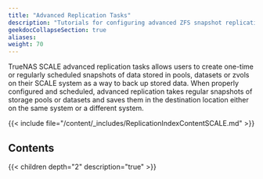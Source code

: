 ```yaml
---
title: "Advanced Replication Tasks"
description: "Tutorials for configuring advanced ZFS snapshot replication tasks in TrueNAS SCALE."
geekdocCollapseSection: true
aliases:
weight: 70
---
```


TrueNAS SCALE advanced replication tasks allows users to create one-time or regularly scheduled snapshots of data stored in pools, datasets or zvols on their SCALE system as a way to back up stored data. 
When properly configured and scheduled, advanced replication takes regular snapshots of storage pools or datasets and saves them in the destination location either on the same system or a different system. 

{{< include file="/content/_includes/ReplicationIndexContentSCALE.md" >}}

## Contents

{{< children depth="2" description="true" >}}

